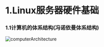 # 1.Linux服务器硬件基础
### 1.1计算机的体系结构(冯诺依曼体系结构)
![computerArchitecture](../images/computerArchitecture.pngimage.png)